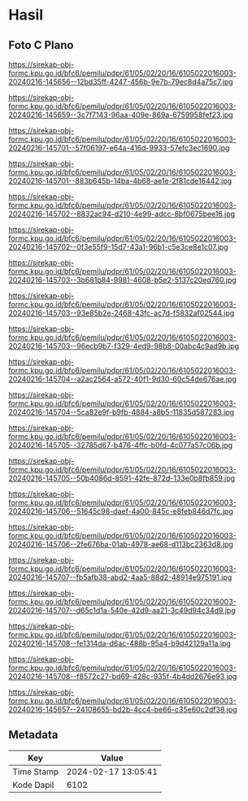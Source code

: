 # Hasil

## Foto C Plano

https://sirekap-obj-formc.kpu.go.id/bfc6/pemilu/pdpr/61/05/02/20/16/6105022016003-20240216-145656--12bd35ff-4247-456b-9e7b-79ec8d4a75c7.jpg

https://sirekap-obj-formc.kpu.go.id/bfc6/pemilu/pdpr/61/05/02/20/16/6105022016003-20240216-145659--3c7f7143-96aa-409e-869a-6759958fef23.jpg

https://sirekap-obj-formc.kpu.go.id/bfc6/pemilu/pdpr/61/05/02/20/16/6105022016003-20240216-145701--57f06197-e64a-416d-9933-57efc3ec1690.jpg

https://sirekap-obj-formc.kpu.go.id/bfc6/pemilu/pdpr/61/05/02/20/16/6105022016003-20240216-145701--883b645b-14ba-4b68-ae1e-2f81cde16442.jpg

https://sirekap-obj-formc.kpu.go.id/bfc6/pemilu/pdpr/61/05/02/20/16/6105022016003-20240216-145702--8832ac94-d210-4e99-adcc-8bf0675bee16.jpg

https://sirekap-obj-formc.kpu.go.id/bfc6/pemilu/pdpr/61/05/02/20/16/6105022016003-20240216-145702--0f3e55f9-15d7-43a1-96b1-c5e3ce8e1c07.jpg

https://sirekap-obj-formc.kpu.go.id/bfc6/pemilu/pdpr/61/05/02/20/16/6105022016003-20240216-145703--3b681b84-9981-4608-b5e2-5137c20ed760.jpg

https://sirekap-obj-formc.kpu.go.id/bfc6/pemilu/pdpr/61/05/02/20/16/6105022016003-20240216-145703--93e85b2e-2468-43fc-ac7d-f5832af02544.jpg

https://sirekap-obj-formc.kpu.go.id/bfc6/pemilu/pdpr/61/05/02/20/16/6105022016003-20240216-145703--96ecb9b7-f329-4ed9-98b8-00abc4c9ad9b.jpg

https://sirekap-obj-formc.kpu.go.id/bfc6/pemilu/pdpr/61/05/02/20/16/6105022016003-20240216-145704--a2ac2564-a572-40f1-9d30-60c54de676ae.jpg

https://sirekap-obj-formc.kpu.go.id/bfc6/pemilu/pdpr/61/05/02/20/16/6105022016003-20240216-145704--5ca82e9f-b9fb-4884-a8b5-11835d587283.jpg

https://sirekap-obj-formc.kpu.go.id/bfc6/pemilu/pdpr/61/05/02/20/16/6105022016003-20240216-145705--32785d67-b476-4ffc-b0fd-4c077a57c06b.jpg

https://sirekap-obj-formc.kpu.go.id/bfc6/pemilu/pdpr/61/05/02/20/16/6105022016003-20240216-145705--50b4086d-8591-42fe-872d-133e0b8fb859.jpg

https://sirekap-obj-formc.kpu.go.id/bfc6/pemilu/pdpr/61/05/02/20/16/6105022016003-20240216-145706--51645c98-daef-4a00-845c-e8feb846d7fc.jpg

https://sirekap-obj-formc.kpu.go.id/bfc6/pemilu/pdpr/61/05/02/20/16/6105022016003-20240216-145706--2fe676ba-01ab-4978-ae68-d113bc2363d8.jpg

https://sirekap-obj-formc.kpu.go.id/bfc6/pemilu/pdpr/61/05/02/20/16/6105022016003-20240216-145707--fb5afb38-abd2-4aa5-88d2-48914e975191.jpg

https://sirekap-obj-formc.kpu.go.id/bfc6/pemilu/pdpr/61/05/02/20/16/6105022016003-20240216-145707--d65c1d1a-540e-42d9-aa21-3c49d94c34d9.jpg

https://sirekap-obj-formc.kpu.go.id/bfc6/pemilu/pdpr/61/05/02/20/16/6105022016003-20240216-145708--fe1314da-d6ac-488b-95a4-b9d42129a11a.jpg

https://sirekap-obj-formc.kpu.go.id/bfc6/pemilu/pdpr/61/05/02/20/16/6105022016003-20240216-145708--f8572c27-bd69-428c-935f-4b4dd2676e93.jpg

https://sirekap-obj-formc.kpu.go.id/bfc6/pemilu/pdpr/61/05/02/20/16/6105022016003-20240216-145657--24108655-bd2b-4cc4-be66-c35e60c2df38.jpg


## Metadata

| Key        | Value               |
| ---------- | ------------------- |
| Time Stamp | 2024-02-17 13:05:41 |
| Kode Dapil | 6102                |




